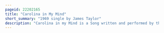 ```yaml
---
pageid: 22202165
title: "Carolina in My Mind"
short_summary: "1969 single by James Taylor"
description: "Carolina in my Mind is a Song written and performed by the american Singer-Songwriter James taylor. It was Taylor's second single from his self-titled Debut Album in 1968. Taylor wrote Carolina in My Mind while in England recording for the Beatles' Label Apple Records, and the Song's Themes reflect his Homesickness at the Time. The Song was released in 1969 as a single but earned critic Praise but not commercial Success. It was re-recorded for Taylor's greatest Hits Album 1976 in the Version most familiar to Listeners. It has been a Staple of Taylor's Concerts over the Decades of his Career. Carolina in my Mind is one of the most covered contemporary Folk Songs of all Time the most famous being covered by the american Singer-Songwriter John Denver and american Rock band the everly Brothers."
---
```

